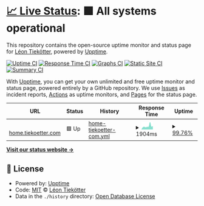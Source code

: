 # [📈 Live Status](https://vodafone-stoerungsstatistiken.tiekoetter.com): <!--live status--> **🟩 All systems operational**

This repository contains the open-source uptime monitor and status page for [Léon Tiekötter](https://www.tiekoetter.com), powered by [Upptime](https://github.com/upptime/upptime).

[![Uptime CI](https://github.com/tiekoetter/vodafone-stoerungsstatistiken/workflows/Uptime%20CI/badge.svg)](https://github.com/tiekoetter/vodafone-stoerungsstatistiken/actions?query=workflow%3A%22Uptime+CI%22)
[![Response Time CI](https://github.com/tiekoetter/vodafone-stoerungsstatistiken/workflows/Response%20Time%20CI/badge.svg)](https://github.com/tiekoetter/vodafone-stoerungsstatistiken/actions?query=workflow%3A%22Response+Time+CI%22)
[![Graphs CI](https://github.com/tiekoetter/vodafone-stoerungsstatistiken/workflows/Graphs%20CI/badge.svg)](https://github.com/tiekoetter/vodafone-stoerungsstatistiken/actions?query=workflow%3A%22Graphs+CI%22)
[![Static Site CI](https://github.com/tiekoetter/vodafone-stoerungsstatistiken/workflows/Static%20Site%20CI/badge.svg)](https://github.com/tiekoetter/vodafone-stoerungsstatistiken/actions?query=workflow%3A%22Static+Site+CI%22)
[![Summary CI](https://github.com/tiekoetter/vodafone-stoerungsstatistiken/workflows/Summary%20CI/badge.svg)](https://github.com/tiekoetter/vodafone-stoerungsstatistiken/actions?query=workflow%3A%22Summary+CI%22)

With [Upptime](https://upptime.js.org), you can get your own unlimited and free uptime monitor and status page, powered entirely by a GitHub repository. We use [Issues](https://github.com/tiekoetter/vodafone-stoerungsstatistiken/issues) as incident reports, [Actions](https://github.com/tiekoetter/vodafone-stoerungsstatistiken/actions) as uptime monitors, and [Pages](https://vodafone-stoerungsstatistiken.tiekoetter.com) for the status page.

<!--start: status pages-->
<!-- This summary is generated by Upptime (https://github.com/upptime/upptime) -->
<!-- Do not edit this manually, your changes will be overwritten -->
<!-- prettier-ignore -->
| URL | Status | History | Response Time | Uptime |
| --- | ------ | ------- | ------------- | ------ |
| <img alt="" src="https://icons.duckduckgo.com/ip3/home.tiekoetter.com.ico" height="13"> [home.tiekoetter.com](https://home.tiekoetter.com) | 🟩 Up | [home-tiekoetter-com.yml](https://github.com/tiekoetter/vodafone-stoerungsstatistiken/commits/HEAD/history/home-tiekoetter-com.yml) | <details><summary><img alt="Response time graph" src="./graphs/home-tiekoetter-com/response-time-week.png" height="20"> 1904ms</summary><br><a href="https://vodafone-stoerungsstatistiken.tiekoetter.com/history/home-tiekoetter-com"><img alt="Response time 2033" src="https://img.shields.io/endpoint?url=https%3A%2F%2Fraw.githubusercontent.com%2Ftiekoetter%2Fvodafone-stoerungsstatistiken%2FHEAD%2Fapi%2Fhome-tiekoetter-com%2Fresponse-time.json"></a><br><a href="https://vodafone-stoerungsstatistiken.tiekoetter.com/history/home-tiekoetter-com"><img alt="24-hour response time 2643" src="https://img.shields.io/endpoint?url=https%3A%2F%2Fraw.githubusercontent.com%2Ftiekoetter%2Fvodafone-stoerungsstatistiken%2FHEAD%2Fapi%2Fhome-tiekoetter-com%2Fresponse-time-day.json"></a><br><a href="https://vodafone-stoerungsstatistiken.tiekoetter.com/history/home-tiekoetter-com"><img alt="7-day response time 1904" src="https://img.shields.io/endpoint?url=https%3A%2F%2Fraw.githubusercontent.com%2Ftiekoetter%2Fvodafone-stoerungsstatistiken%2FHEAD%2Fapi%2Fhome-tiekoetter-com%2Fresponse-time-week.json"></a><br><a href="https://vodafone-stoerungsstatistiken.tiekoetter.com/history/home-tiekoetter-com"><img alt="30-day response time 1718" src="https://img.shields.io/endpoint?url=https%3A%2F%2Fraw.githubusercontent.com%2Ftiekoetter%2Fvodafone-stoerungsstatistiken%2FHEAD%2Fapi%2Fhome-tiekoetter-com%2Fresponse-time-month.json"></a><br><a href="https://vodafone-stoerungsstatistiken.tiekoetter.com/history/home-tiekoetter-com"><img alt="1-year response time 2034" src="https://img.shields.io/endpoint?url=https%3A%2F%2Fraw.githubusercontent.com%2Ftiekoetter%2Fvodafone-stoerungsstatistiken%2FHEAD%2Fapi%2Fhome-tiekoetter-com%2Fresponse-time-year.json"></a></details> | <details><summary><a href="https://vodafone-stoerungsstatistiken.tiekoetter.com/history/home-tiekoetter-com">99.76%</a></summary><a href="https://vodafone-stoerungsstatistiken.tiekoetter.com/history/home-tiekoetter-com"><img alt="All-time uptime 99.74%" src="https://img.shields.io/endpoint?url=https%3A%2F%2Fraw.githubusercontent.com%2Ftiekoetter%2Fvodafone-stoerungsstatistiken%2FHEAD%2Fapi%2Fhome-tiekoetter-com%2Fuptime.json"></a><br><a href="https://vodafone-stoerungsstatistiken.tiekoetter.com/history/home-tiekoetter-com"><img alt="24-hour uptime 98.29%" src="https://img.shields.io/endpoint?url=https%3A%2F%2Fraw.githubusercontent.com%2Ftiekoetter%2Fvodafone-stoerungsstatistiken%2FHEAD%2Fapi%2Fhome-tiekoetter-com%2Fuptime-day.json"></a><br><a href="https://vodafone-stoerungsstatistiken.tiekoetter.com/history/home-tiekoetter-com"><img alt="7-day uptime 99.76%" src="https://img.shields.io/endpoint?url=https%3A%2F%2Fraw.githubusercontent.com%2Ftiekoetter%2Fvodafone-stoerungsstatistiken%2FHEAD%2Fapi%2Fhome-tiekoetter-com%2Fuptime-week.json"></a><br><a href="https://vodafone-stoerungsstatistiken.tiekoetter.com/history/home-tiekoetter-com"><img alt="30-day uptime 99.43%" src="https://img.shields.io/endpoint?url=https%3A%2F%2Fraw.githubusercontent.com%2Ftiekoetter%2Fvodafone-stoerungsstatistiken%2FHEAD%2Fapi%2Fhome-tiekoetter-com%2Fuptime-month.json"></a><br><a href="https://vodafone-stoerungsstatistiken.tiekoetter.com/history/home-tiekoetter-com"><img alt="1-year uptime 99.62%" src="https://img.shields.io/endpoint?url=https%3A%2F%2Fraw.githubusercontent.com%2Ftiekoetter%2Fvodafone-stoerungsstatistiken%2FHEAD%2Fapi%2Fhome-tiekoetter-com%2Fuptime-year.json"></a></details>

<!--end: status pages-->

[**Visit our status website →**](https://vodafone-stoerungsstatistiken.tiekoetter.com)

## 📄 License

- Powered by: [Upptime](https://github.com/upptime/upptime)
- Code: [MIT](./LICENSE) © [Léon Tiekötter](https://www.tiekoetter.com)
- Data in the `./history` directory: [Open Database License](https://opendatacommons.org/licenses/odbl/1-0/)
